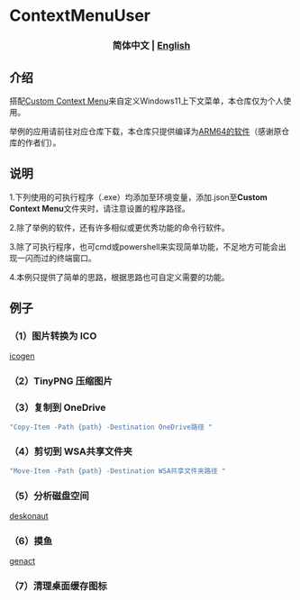 # ContextMenuUser

<h3 align="center"> 简体中文 | <a href='./README-en_US.md'>English</a></h3>

## 介绍

搭配[Custom Context Menu](https://github.com/ikas-mc/ContextMenuForWindows11)来自定义Windows11上下文菜单，本仓库仅为个人使用。

举例的应用请前往对应仓库下载，本仓库只提供编译为[ARM64的软件](https://github.com/iKineticate/ContextMenuUser/windows-arm4-apps)（感谢原仓库的作者们）。

## 说明

1.下列使用的可执行程序（.exe）均添加至环境变量，添加.json至**Custom Context Menu**文件夹时，请注意设置的程序路径。

2.除了举例的软件，还有许多相似或更优秀功能的命令行软件。

3.除了可执行程序，也可cmd或powershell来实现简单功能，不足地方可能会出现一闪而过的终端窗口。

4.本例只提供了简单的思路，根据思路也可自定义需要的功能。

## 例子

### （1）图片转换为 ICO
[icogen](https://github.com/hamaluik/icogen)

### （2）TinyPNG 压缩图片

### （3）复制到 OneDrive
```PowerShell
"Copy-Item -Path {path} -Destination OneDrive路径 "
```

### （4）剪切到 WSA共享文件夹
```PowerShell
"Move-Item -Path {path} -Destination WSA共享文件夹路径 "
```

### （5）分析磁盘空间
[deskonaut](https://github.com/imsnif/diskonaut)

### （6）摸鱼
[genact](https://github.com/svenstaro/genact)

### （7）清理桌面缓存图标
